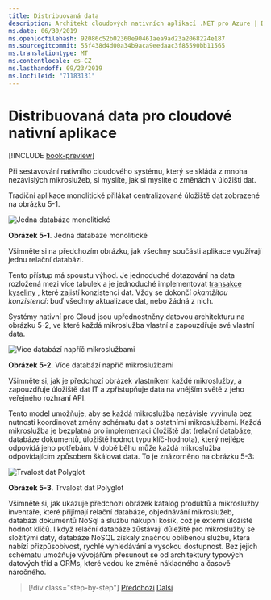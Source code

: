 ```yaml
---
title: Distribuovaná data
description: Architekt cloudových nativních aplikací .NET pro Azure | Distribuovaná data pro nativní cloudové aplikace
ms.date: 06/30/2019
ms.openlocfilehash: 92086c52b02360e90461aea9ad23a2068224e187
ms.sourcegitcommit: 55f438d4d00a34b9aca9eedaac3f85590bb11565
ms.translationtype: MT
ms.contentlocale: cs-CZ
ms.lasthandoff: 09/23/2019
ms.locfileid: "71183131"
---
```

# <a name="distributed-data-for-cloud-native-apps"></a>Distribuovaná data pro cloudové nativní aplikace

[!INCLUDE [book-preview](../../../includes/book-preview.md)]

Při sestavování nativního cloudového systému, který se skládá z mnoha nezávislých mikroslužeb, si myslíte, jak si myslíte o změnách v úložišti dat.

Tradiční aplikace monolitické přilákat centralizované úložiště dat zobrazené na obrázku 5-1. 

![Jedna databáze monolitické](./media/single-monolithic-database.png)

**Obrázek 5-1**. Jedna databáze monolitické

Všimněte si na předchozím obrázku, jak všechny součásti aplikace využívají jednu relační databázi.

Tento přístup má spoustu výhod. Je jednoduché dotazování na data rozložená mezi více tabulek a je jednoduché implementovat [transakce kyseliny](https://docs.microsoft.com/windows/desktop/cossdk/acid-properties) , které zajistí konzistenci dat. Vždy se dokončí *okamžitou konzistencí*: buď všechny aktualizace dat, nebo žádná z nich.

Systémy nativní pro Cloud jsou upřednostněny datovou architekturu na obrázku 5-2, ve které každá mikroslužba vlastní a zapouzdřuje své vlastní data.

![Více databází napříč mikroslužbami](./media/data-across-microservices.png)

**Obrázek 5-2**. Více databází napříč mikroslužbami

Všimněte si, jak je předchozí obrázek vlastníkem každé mikroslužby, a zapouzdřuje úložiště dat IT a zpřístupňuje data na vnějším světě z jeho veřejného rozhraní API.
 
Tento model umožňuje, aby se každá mikroslužba nezávisle vyvinula bez nutnosti koordinovat změny schématu dat s ostatními mikroslužbami. Každá mikroslužba je bezplatná pro implementaci úložiště dat (relační databáze, databáze dokumentů, úložiště hodnot typu klíč-hodnota), který nejlépe odpovídá jeho potřebám. V době běhu může každá mikroslužba odpovídajícím způsobem škálovat data. To je znázorněno na obrázku 5-3:

![Trvalost dat Polyglot](./media/polyglot-data-persistence.png)

**Obrázek 5-3**. Trvalost dat Polyglot

Všimněte si, jak ukazuje předchozí obrázek katalog produktů a mikroslužby inventáře, které přijímají relační databáze, objednávání mikroslužeb, databázi dokumentů NoSql a službu nákupní košík, což je externí úložiště hodnot klíčů. I když relační databáze zůstávají důležité pro mikroslužby se složitými daty, databáze NoSQL získaly značnou oblíbenou službu, která nabízí přizpůsobivost, rychlé vyhledávání a vysokou dostupnost. Bez jejich schématu umožňuje vývojářům přesunout se od architektury typových datových tříd a ORMs, které vedou ke změně nákladného a časově náročného.

>[!div class="step-by-step"]
>[Předchozí](service-mesh-communication-infrastructure.md)
>[Další](data-patterns.md)
